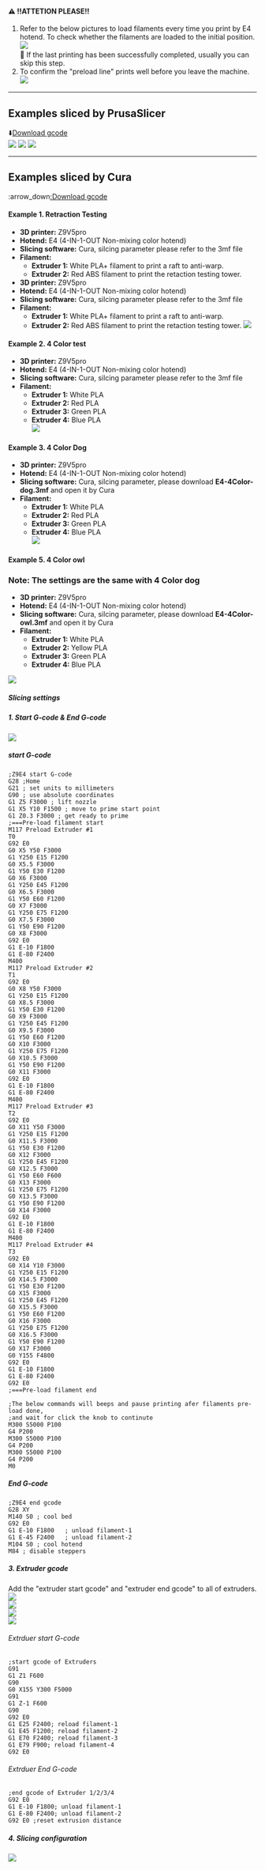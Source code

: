 #### :warning: !!ATTETION PLEASE!!

1. Refer to the below pictures to load filaments every time you print by E4 hotend. To check whether the filaments are loaded to the initial position.    
![](E4LoadFilament.jpg)   
:pushpin: If the last printing has been successfully completed, usually you can skip this step.
2. To confirm the "preload line" prints well before you leave the machine.    
![](E4PreLoadline.png)


---------
## Examples sliced by PrusaSlicer 
:arrow_down:[Download gcode](https://downgit.github.io/#/home?url=https://github.com/ZONESTAR3D/Upgrade-kit-guide/tree/main/HOTEND/E4%204-IN-1-OUT%20Non-Mixing%20Color%20Hotend/example/PrusaSlicer)  
![](PrusaSlicer/Z9E4_Bobomb.jpg)
![](PrusaSlicer/Z9E4_4CTest.jpg)
![](PrusaSlicer/Z9E4_3DBenchy.jpg)


---------
## Examples sliced by Cura
:arrow_down[:Download gcode](https://downgit.github.io/#/home?url=https://github.com/ZONESTAR3D/Upgrade-kit-guide/tree/main/HOTEND/E4%204-IN-1-OUT%20Non-Mixing%20Color%20Hotend/example/Cura)  
#### Example 1. Retraction Testing
- **3D printer:** Z9V5pro
- **Hotend:** E4 (4-IN-1-OUT Non-mixing color hotend)
- **Slicing software:** Cura, silcing parameter please refer to the 3mf file  
- **Filament:**
	- **Extruder 1:** White PLA+ filament to print a raft to anti-warp.
	- **Extruder 2:** Red ABS filament to print the retaction testing tower.
- **3D printer:** Z9V5pro
- **Hotend:** E4 (4-IN-1-OUT Non-mixing color hotend)
- **Slicing software:** Cura, silcing parameter please refer to the 3mf file  
- **Filament:**
	- **Extruder 1:** White PLA+ filament to print a raft to anti-warp.
	- **Extruder 2:** Red ABS filament to print the retaction testing tower.
![](cura/Anti_strings_testing/E4_Retraction_Test.jpg)

#### Example 2. 4 Color test
- **3D printer:** Z9V5pro
- **Hotend:** E4 (4-IN-1-OUT Non-mixing color hotend)
- **Slicing software:** Cura, silcing parameter please refer to the 3mf file  
- **Filament:**
	- **Extruder 1:** White PLA
	- **Extruder 2:** Red PLA
	- **Extruder 3:** Green PLA
	- **Extruder 4:** Blue PLA   
![](./4_Color_test/E4_4Color_test.jpg)

#### Example 3. 4 Color Dog
- **3D printer:** Z9V5pro
- **Hotend:** E4 (4-IN-1-OUT Non-mixing color hotend)
- **Slicing software:** Cura, silcing parameter, please download **E4-4Color-dog.3mf** and open it by Cura       
- **Filament:**
	- **Extruder 1:** White PLA
	- **Extruder 2:** Red PLA
	- **Extruder 3:** Green PLA
	- **Extruder 4:** Blue PLA  
![](cura//4_Color_Dog/E4_4C_Dog.jpg)    

#### Example 5. 4 Color owl
### Note: The settings are the same with 4 Color dog
- **3D printer:** Z9V5pro  
- **Hotend:** E4 (4-IN-1-OUT Non-mixing color hotend)  
- **Slicing software:** Cura, silcing parameter, please download **E4-4Color-owl.3mf** and open it by Cura     
- **Filament:**  
	- **Extruder 1:** White PLA   
	- **Extruder 2:** Yellow PLA  
	- **Extruder 3:** Green PLA  
	- **Extruder 4:** Blue PLA      

![](cura//4_Color_owl/E4_4C_Owl_small.jpg)

##### Slicing settings

##### 1. Start G-code & End G-code
![](cura//4_Color_Dog/settings1.png)    

##### start G-code
>
    ;Z9E4 start G-code
    G28 ;Home
    G21 ; set units to millimeters
    G90 ; use absolute coordinates
    G1 Z5 F3000 ; lift nozzle
    G1 X5 Y10 F1500 ; move to prime start point
    G1 Z0.3 F3000 ; get ready to prime
    ;===Pre-load filament start
    M117 Preload Extruder #1
    T0
    G92 E0
    G0 X5 Y50 F3000
    G1 Y250 E15 F1200
    G0 X5.5 F3000
    G1 Y50 E30 F1200
    G0 X6 F3000
    G1 Y250 E45 F1200
    G0 X6.5 F3000
    G1 Y50 E60 F1200
    G0 X7 F3000
    G1 Y250 E75 F1200
    G0 X7.5 F3000
    G1 Y50 E90 F1200
    G0 X8 F3000
    G92 E0
    G1 E-10 F1800
    G1 E-80 F2400
    M400
    M117 Preload Extruder #2
    T1
    G92 E0
    G0 X8 Y50 F3000
    G1 Y250 E15 F1200
    G0 X8.5 F3000
    G1 Y50 E30 F1200
    G0 X9 F3000
    G1 Y250 E45 F1200
    G0 X9.5 F3000
    G1 Y50 E60 F1200
    G0 X10 F3000
    G1 Y250 E75 F1200
    G0 X10.5 F3000
    G1 Y50 E90 F1200
    G0 X11 F3000
    G92 E0
    G1 E-10 F1800
    G1 E-80 F2400
    M400
    M117 Preload Extruder #3
    T2
    G92 E0
    G0 X11 Y50 F3000
    G1 Y250 E15 F1200
    G0 X11.5 F3000
    G1 Y50 E30 F1200
    G0 X12 F3000
    G1 Y250 E45 F1200
    G0 X12.5 F3000
    G1 Y50 E60 F600
    G0 X13 F3000
    G1 Y250 E75 F1200
    G0 X13.5 F3000
    G1 Y50 E90 F1200
    G0 X14 F3000
    G92 E0
    G1 E-10 F1800
    G1 E-80 F2400
    M400
    M117 Preload Extruder #4
    T3
    G92 E0
    G0 X14 Y10 F3000
    G1 Y250 E15 F1200
    G0 X14.5 F3000
    G1 Y50 E30 F1200
    G0 X15 F3000
    G1 Y250 E45 F1200
    G0 X15.5 F3000
    G1 Y50 E60 F1200
    G0 X16 F3000
    G1 Y250 E75 F1200
    G0 X16.5 F3000
    G1 Y50 E90 F1200
    G0 X17 F3000
    G0 Y155 F4800
    G92 E0    
    G1 E-10 F1800
    G1 E-80 F2400
    G92 E0
    ;===Pre-load filament end
    
    ;The below commands will beeps and pause printing afer filaments pre-load done,
    ;and wait for click the knob to continute
    M300 S5000 P100
    G4 P200
    M300 S5000 P100
    G4 P200
    M300 S5000 P100
    G4 P200
    M0

##### End G-code
>
    ;Z9E4 end gcode
    G28 XY
    M140 S0 ; cool bed
    G92 E0 
    G1 E-10 F1800   ; unload filament-1
    G1 E-45 F2400   ; unload filament-2
    M104 S0 ; cool hotend
    M84 ; disable steppers

##### 3. Extruder gcode
Add the "extruder start gcode" and "extruder end gcode" to all of extruders.  
![](cura//4_Color_Dog/settings2.png)   
![](cura//4_Color_Dog/settings22.png)   
![](cura//4_Color_Dog/settings23.png)   
![](cura//4_Color_Dog/settings24.png)   
###### Extrduer start G-code
>
    ;start gcode of Extruders   
    G91 
    G1 Z1 F600
    G90
    G0 X155 Y300 F5000 
    G91 
    G1 Z-1 F600
    G90  
    G92 E0
    G1 E25 F2400; reload filament-1
    G1 E45 F1200; reload filament-2
    G1 E70 F2400; reload filament-3
    G1 E79 F900; reload filament-4
    G92 E0

###### Extrduer End G-code
>
    ;end gcode of Extruder 1/2/3/4 
    G92 E0
    G1 E-10 F1800; unload filament-1
    G1 E-80 F2400; unload filament-2
    G92 E0 ;reset extrusion distance  

##### 4. Slicing configuration
![](cura//4_Color_Dog/settings3.jpg)

